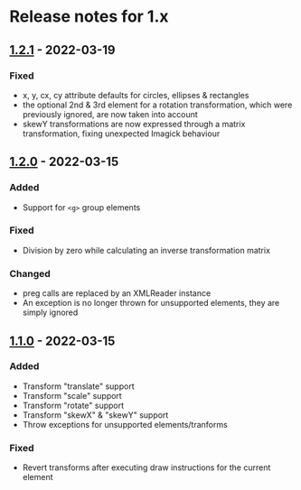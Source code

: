 # Release notes for 1.x

## [1.2.1](https://github.com/bartdecorte/imagick-svg/compare/1.2.0...1.2.1) - 2022-03-19

### Fixed
- x, y, cx, cy attribute defaults for circles, ellipses & rectangles
- the optional 2nd & 3rd element for a rotation transformation, which were previously ignored, are now taken into
account
- skewY transformations are now expressed through a matrix transformation, fixing unexpected Imagick behaviour

## [1.2.0](https://github.com/bartdecorte/imagick-svg/compare/1.1.0...1.2.0) - 2022-03-15

### Added
- Support for `<g>` group elements

### Fixed
- Division by zero while calculating an inverse transformation matrix

### Changed
- preg calls are replaced by an XMLReader instance
- An exception is no longer thrown for unsupported elements, they are simply ignored

## [1.1.0](https://github.com/bartdecorte/imagick-svg/compare/1.0.1...1.1.0) - 2022-03-15

### Added
- Transform "translate" support
- Transform "scale" support
- Transform "rotate" support
- Transform "skewX" & "skewY" support
- Throw exceptions for unsupported elements/tranforms

### Fixed
- Revert transforms after executing draw instructions for the current element

